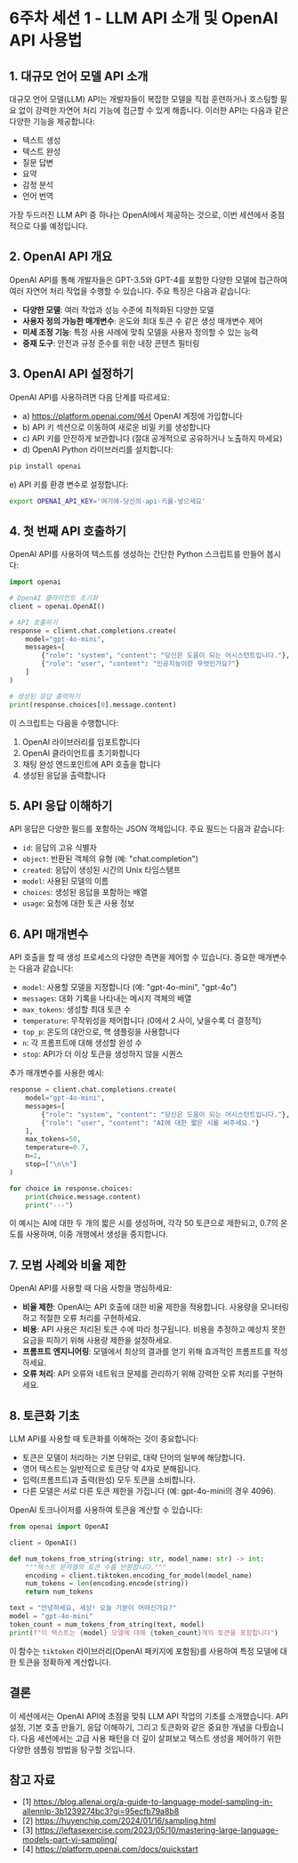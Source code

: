 # 6주차 세션 1 - LLM API 소개 및 OpenAI API 사용법

## 1. 대규모 언어 모델 API 소개

대규모 언어 모델(LLM) API는 개발자들이 복잡한 모델을 직접 훈련하거나 호스팅할 필요 없이 강력한 자연어 처리 기능에 접근할 수 있게 해줍니다. 이러한 API는 다음과 같은 다양한 기능을 제공합니다:

- 텍스트 생성
- 텍스트 완성
- 질문 답변
- 요약
- 감정 분석
- 언어 번역

가장 두드러진 LLM API 중 하나는 OpenAI에서 제공하는 것으로, 이번 세션에서 중점적으로 다룰 예정입니다.

## 2. OpenAI API 개요

OpenAI API를 통해 개발자들은 GPT-3.5와 GPT-4를 포함한 다양한 모델에 접근하여 여러 자연어 처리 작업을 수행할 수 있습니다. 주요 특징은 다음과 같습니다:

- **다양한 모델**: 여러 작업과 성능 수준에 최적화된 다양한 모델
- **사용자 정의 가능한 매개변수**: 온도와 최대 토큰 수 같은 생성 매개변수 제어
- **미세 조정 기능**: 특정 사용 사례에 맞춰 모델을 사용자 정의할 수 있는 능력
- **중재 도구**: 안전과 규정 준수를 위한 내장 콘텐츠 필터링

## 3. OpenAI API 설정하기

OpenAI API를 사용하려면 다음 단계를 따르세요:

- a) https://platform.openai.com/에서 OpenAI 계정에 가입합니다
- b) API 키 섹션으로 이동하여 새로운 비밀 키를 생성합니다
- c) API 키를 안전하게 보관합니다 (절대 공개적으로 공유하거나 노출하지 마세요)
- d) OpenAI Python 라이브러리를 설치합니다:

```bash
pip install openai
```

e) API 키를 환경 변수로 설정합니다:

```bash
export OPENAI_API_KEY='여기에-당신의-api-키를-넣으세요'
```

## 4. 첫 번째 API 호출하기

OpenAI API를 사용하여 텍스트를 생성하는 간단한 Python 스크립트를 만들어 봅시다:

```python
import openai

# OpenAI 클라이언트 초기화
client = openai.OpenAI()

# API 호출하기
response = client.chat.completions.create(
    model="gpt-4o-mini",
    messages=[
        {"role": "system", "content": "당신은 도움이 되는 어시스턴트입니다."},
        {"role": "user", "content": "인공지능이란 무엇인가요?"}
    ]
)

# 생성된 응답 출력하기
print(response.choices[0].message.content)
```

이 스크립트는 다음을 수행합니다:

1. OpenAI 라이브러리를 임포트합니다
2. OpenAI 클라이언트를 초기화합니다
3. 채팅 완성 엔드포인트에 API 호출을 합니다
4. 생성된 응답을 출력합니다

## 5. API 응답 이해하기

API 응답은 다양한 필드를 포함하는 JSON 객체입니다. 주요 필드는 다음과 같습니다:

- `id`: 응답의 고유 식별자
- `object`: 반환된 객체의 유형 (예: "chat.completion")
- `created`: 응답이 생성된 시간의 Unix 타임스탬프
- `model`: 사용된 모델의 이름
- `choices`: 생성된 응답을 포함하는 배열
- `usage`: 요청에 대한 토큰 사용 정보

## 6. API 매개변수

API 호출을 할 때 생성 프로세스의 다양한 측면을 제어할 수 있습니다. 중요한 매개변수는 다음과 같습니다:

- `model`: 사용할 모델을 지정합니다 (예: "gpt-4o-mini", "gpt-4o")
- `messages`: 대화 기록을 나타내는 메시지 객체의 배열
- `max_tokens`: 생성할 최대 토큰 수
- `temperature`: 무작위성을 제어합니다 (0에서 2 사이, 낮을수록 더 결정적)
- `top_p`: 온도의 대안으로, 핵 샘플링을 사용합니다
- `n`: 각 프롬프트에 대해 생성할 완성 수
- `stop`: API가 더 이상 토큰을 생성하지 않을 시퀀스

추가 매개변수를 사용한 예시:

```python
response = client.chat.completions.create(
    model="gpt-4o-mini",
    messages=[
        {"role": "system", "content": "당신은 도움이 되는 어시스턴트입니다."},
        {"role": "user", "content": "AI에 대한 짧은 시를 써주세요."}
    ],
    max_tokens=50,
    temperature=0.7,
    n=2,
    stop=["\n\n"]
)

for choice in response.choices:
    print(choice.message.content)
    print("---")
```

이 예시는 AI에 대한 두 개의 짧은 시를 생성하며, 각각 50 토큰으로 제한되고, 0.7의 온도를 사용하며, 이중 개행에서 생성을 중지합니다.

## 7. 모범 사례와 비율 제한

OpenAI API를 사용할 때 다음 사항을 명심하세요:

- **비율 제한**: OpenAI는 API 호출에 대한 비율 제한을 적용합니다. 사용량을 모니터링하고 적절한 오류 처리를 구현하세요.
- **비용**: API 사용은 처리된 토큰 수에 따라 청구됩니다. 비용을 추정하고 예상치 못한 요금을 피하기 위해 사용량 제한을 설정하세요.
- **프롬프트 엔지니어링**: 모델에서 최상의 결과를 얻기 위해 효과적인 프롬프트를 작성하세요.
- **오류 처리**: API 오류와 네트워크 문제를 관리하기 위해 강력한 오류 처리를 구현하세요.

## 8. 토큰화 기초

LLM API를 사용할 때 토큰화를 이해하는 것이 중요합니다:

- 토큰은 모델이 처리하는 기본 단위로, 대략 단어의 일부에 해당합니다.
- 영어 텍스트는 일반적으로 토큰당 약 4자로 분해됩니다.
- 입력(프롬프트)과 출력(완성) 모두 토큰을 소비합니다.
- 다른 모델은 서로 다른 토큰 제한을 가집니다 (예: gpt-4o-mini의 경우 4096).

OpenAI 토크나이저를 사용하여 토큰을 계산할 수 있습니다:

```python
from openai import OpenAI

client = OpenAI()

def num_tokens_from_string(string: str, model_name: str) -> int:
    """텍스트 문자열의 토큰 수를 반환합니다."""
    encoding = client.tiktoken.encoding_for_model(model_name)
    num_tokens = len(encoding.encode(string))
    return num_tokens

text = "안녕하세요, 세상! 오늘 기분이 어떠신가요?"
model = "gpt-4o-mini"
token_count = num_tokens_from_string(text, model)
print(f"이 텍스트는 {model} 모델에 대해 {token_count}개의 토큰을 포함합니다")
```

이 함수는 `tiktoken` 라이브러리(OpenAI 패키지에 포함됨)를 사용하여 특정 모델에 대한 토큰을 정확하게 계산합니다.

## 결론

이 세션에서는 OpenAI API에 초점을 맞춰 LLM API 작업의 기초를 소개했습니다. API 설정, 기본 호출 만들기, 응답 이해하기, 그리고 토큰화와 같은 중요한 개념을 다뤘습니다. 다음 세션에서는 고급 사용 패턴을 더 깊이 살펴보고 텍스트 생성을 제어하기 위한 다양한 샘플링 방법을 탐구할 것입니다.

## 참고 자료

- [1] https://blog.allenai.org/a-guide-to-language-model-sampling-in-allennlp-3b1239274bc3?gi=95ecfb79a8b8
- [2] https://huyenchip.com/2024/01/16/sampling.html
- [3] https://leftasexercise.com/2023/05/10/mastering-large-language-models-part-vi-sampling/
- [4] https://platform.openai.com/docs/quickstart
